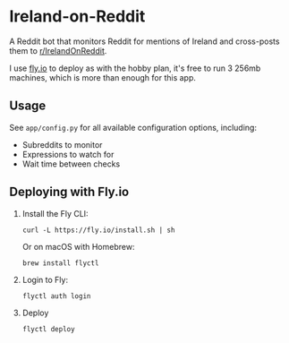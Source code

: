 # Ireland-on-Reddit

A Reddit bot that monitors Reddit for mentions of Ireland and cross-posts them to [r/IrelandOnReddit](https://reddit.com/r/IrelandOnReddit).

I use [fly.io](https://fly.io) to deploy as with the hobby plan, it's free to run 3 256mb machines, which is more than enough for this app.

## Usage

See `app/config.py` for all available configuration options, including:

- Subreddits to monitor
- Expressions to watch for
- Wait time between checks

## Deploying with Fly.io

1. Install the Fly CLI:
   ```
   curl -L https://fly.io/install.sh | sh
   ```
   
   Or on macOS with Homebrew:
   ```
   brew install flyctl
   ```

2. Login to Fly:
   ```
   flyctl auth login
   ```

3. Deploy
   ```
   flyctl deploy
   ```
